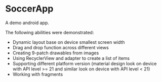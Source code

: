 # SoccerApp

A demo android app.

The following abilities were demonstrated:
- Dynamic layout base on device smallest screen width
- Drag and drop function across different views
- Creating 9-patch drawables from images
- Using RecyclerView and adapter to create a list of items
- Supporting different platform version (material design look on device with API level >= 21 and similar look on device with API level < 21)
- Working with fragments
